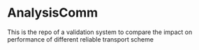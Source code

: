 # AnalysisComm
This is the repo of a validation system to compare the impact on performance of different reliable transport scheme
